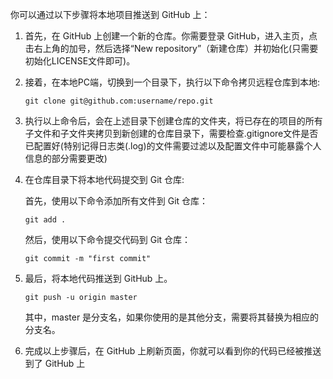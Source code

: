 你可以通过以下步骤将本地项目推送到 GitHub 上：

1. 首先，在 GitHub 上创建一个新的仓库。你需要登录 GitHub，进入主页，点击右上角的加号，然后选择“New repository”（新建仓库）并初始化(只需要初始化LICENSE文件即可)。

2. 接着，在本地PC端，切换到一个目录下，执行以下命令拷贝远程仓库到本地:

   ```
   git clone git@github.com:username/repo.git
   ```

3. 执行以上命令后，会在上述目录下创建仓库的文件夹，将已存在的项目的所有子文件和子文件夹拷贝到新创建的仓库目录下，需要检查.gitignore文件是否已配置好(特别记得日志类(.log)的文件需要过滤以及配置文件中可能暴露个人信息的部分需要更改)

4. 在仓库目录下将本地代码提交到 Git 仓库:

   首先，使用以下命令添加所有文件到 Git 仓库：

   ```
   git add .
   ```

   然后，使用以下命令提交代码到 Git 仓库：

   ```
   git commit -m "first commit"
   ```

5. 最后，将本地代码推送到 GitHub 上。

   ```
   git push -u origin master
   ```

   其中，master 是分支名，如果你使用的是其他分支，需要将其替换为相应的分支名。

6. 完成以上步骤后，在 GitHub 上刷新页面，你就可以看到你的代码已经被推送到了 GitHub 上
